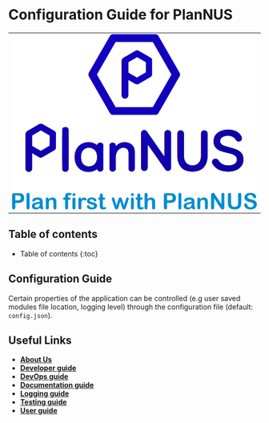 # Configuration Guide for PlanNUS

<table><tr><td><div style="text-align:center">
    <img src="images/PlanNUSLogo.png" />
</div></td></tr></table>

## Table of contents

* Table of contents
{:toc}

## Configuration Guide

Certain properties of the application can be controlled (e.g user saved modules file location, logging level) through the configuration file (default: `config.json`).

## Useful Links

* [**About Us**](https://ay2021s1-cs2113t-f12-1.github.io/tp/AboutUs.html)
* [**Developer guide**](https://ay2021s1-cs2113t-f12-1.github.io/tp/DeveloperGuide.html)
* [**DevOps guide**](https://ay2021s1-cs2113t-f12-1.github.io/tp/DevOpsGuide.html)
* [**Documentation guide**](https://ay2021s1-cs2113t-f12-1.github.io/tp/DocumentationGuide.html)
* [**Logging guide**](https://ay2021s1-cs2113t-f12-1.github.io/tp/LoggingGuide.html)
* [**Testing guide**](https://ay2021s1-cs2113t-f12-1.github.io/tp/TestingGuide.html)
* [**User guide**](https://ay2021s1-cs2113t-f12-1.github.io/tp/UserGuide.html)
